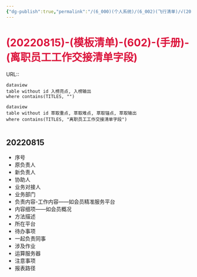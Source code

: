 ```yaml
---
{"dg-publish":true,"permalink":"/(6_000)(个人系统)/(6_002)(飞行清单)/√(20220815)-(模板清单)-(602)-(手册)-(离职员工工作交接清单字段-resign)/"}
---
```



# <font color=#DC143C>(20220815)-(模板清单)-(602)-(手册)-(离职员工工作交接清单字段)</font>
URL:: 

```
dataview
table without id 入榜亮点, 入榜输出
where contains(TITLES, "")
```

```
dataview
table without id 萃取重点, 萃取难点, 萃取锚点, 萃取输出
where contains(TITLES, "离职员工工作交接清单字段")
```

```toc
```

## 20220815
+ 序号
+ 原负责人
+ 新负责人
+ 协助人
+ 业务对接人
+ 业务部门
+ 负责内容-工作内容——如会员精准服务平台
+ 内容细项——如会员概况
+ 方法描述
+ 所在平台
+ 待办事项
+ 一起负责同事
+ 涉及作业
+ 运算服务器
+ 注意事项
+ 报表路径










